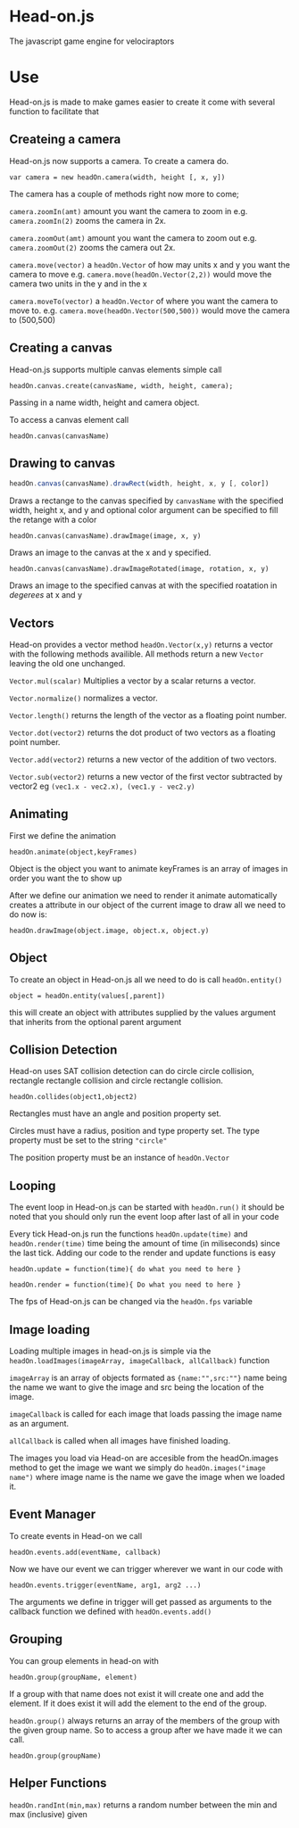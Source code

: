 Head-on.js
===========
The javascript game engine for velociraptors

Use
=========

Head-on.js is made to make games easier to create it come with several function to facilitate that

Createing a camera
-------------------
Head-on.js now supports a camera. To create a camera do.

`var camera = new headOn.camera(width, height [, x, y])`

The camera has a couple of methods right now more to come;

`camera.zoomIn(amt)` amount you want the camera to zoom in e.g. `camera.zoomIn(2)` zooms the camera in 2x.

`camera.zoomOut(amt)` amount you want the camera to zoom out e.g. `camera.zoomOut(2)` zooms the camera out 2x.

`camera.move(vector)` a `headOn.Vector` of how may units x and y you want the camera to move e.g. `camera.move(headOn.Vector(2,2))` would move the camera two units in the y and in the x

`camera.moveTo(vector)` a `headOn.Vector` of where you want the camera to move to. e.g. `camera.move(headOn.Vector(500,500))` would move the camera to (500,500)



Creating a canvas
------------------
Head-on.js supports multiple canvas elements simple call 

`headOn.canvas.create(canvasName, width, height, camera);`

Passing in a name width, height and camera object.

To access a canvas element call 

`headOn.canvas(canvasName)`

Drawing to canvas
-------------------
```javascript
headOn.canvas(canvasName).drawRect(width, height, x, y [, color])
```

Draws a rectange to the canvas specified by `canvasName` with the specified width, height x, and y and optional color argument can be specified to fill the retange with a color

`headOn.canvas(canvasName).drawImage(image, x, y)`

Draws an image to the canvas at the x and y specified.

`headOn.canvas(canvasName).drawImageRotated(image, rotation, x, y)`

Draws an image to the specified canvas at with the specified roatation in *degerees* at x and y

Vectors
---------
Head-on provides a vector method `headOn.Vector(x,y)` returns a vector with the following methods availible.
All methods return a new `Vector` leaving the old one unchanged.

`Vector.mul(scalar)` Multiplies a vector by a scalar returns a vector.

`Vector.normalize()` normalizes a vector.

`Vector.length()` returns the length of the vector as a floating point number.

`Vector.dot(vector2)` returns the dot product of two vectors as a floating point number.

`Vector.add(vector2)` returns a new vector of the addition of two vectors.

`Vector.sub(vector2)` returns a new vector of the first vector subtracted by vector2 eg `(vec1.x - vec2.x), (vec1.y - vec2.y)`

Animating
---------

First we define the animation

`headOn.animate(object,keyFrames)`

Object is the object you want to animate keyFrames is an array of images in order you want the to show up

After we define our animation we need to render it animate automatically creates a attribute in our object of the current image to draw all we need to do now is:

`headOn.drawImage(object.image, object.x, object.y)`

Object
--------
To create an object in Head-on.js all we need to do is call `headOn.entity()`

`object = headOn.entity(values[,parent])`

this will create an object with attributes supplied by the values argument that inherits from the optional parent argument

Collision Detection
-------------------

Head-on uses SAT collision detection can do circle circle collision, rectangle rectangle collision and circle rectangle collision.


`headOn.collides(object1,object2)`

Rectangles must have an angle and position property set.

Circles must have a radius, position and type property set. The type property must be set to the string `"circle"`

The position property must be an instance of `headOn.Vector`

Looping
-----------------------
The event loop in Head-on.js can be started with `headOn.run()` it should be noted that you should only run the event loop after last of all in your code
 
Every tick Head-on.js run the functions `headOn.update(time)` and `headOn.render(time)` time being the amount of time (in miliseconds) since the last tick. Adding our code to the render and update functions is easy

`headOn.update = function(time){
	do what you need to here
}`

`headOn.render = function(time){
	Do what you need to here
}`

The fps of Head-on.js can be changed via the `headOn.fps` variable

Image loading
--------------
Loading multiple images in head-on.js is simple via the `headOn.loadImages(imageArray, imageCallback, allCallback)` function

`imageArray` is an array of objects formated as `{name:"",src:""}` name being the name we want to give the image and src being the location of the image.

`imageCallback` is called for each image that loads passing the image name as an argument.

`allCallback` is called when all images have finished loading.

The images you load via Head-on are accesible from the headOn.images method to get the image we want we simply do `headOn.images("image name")` where image name is the name we gave the image when we loaded it.

Event Manager
---------------
To create events in Head-on we call

`headOn.events.add(eventName, callback)`

Now we have our event we can trigger wherever we want in our code with

`headOn.events.trigger(eventName, arg1, arg2 ...)`

The arguments we define in trigger will get passed as arguments to the callback function we defined with `headOn.events.add()`

Grouping
---------
You can group elements in head-on with 

`headOn.group(groupName, element)`

If a group with that name does not exist it will create one and add the element. If it does exist it will add the element to the end of the group. 

`headOn.group()` always returns an array of the members of the group with the given group name. So to access a group after we have made it we can call.

`headOn.group(groupName)`


Helper Functions
----------------
`headOn.randInt(min,max)` returns a random number between the min and max (inclusive) given
